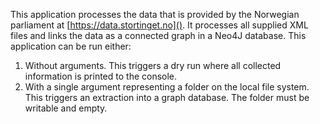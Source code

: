 This application processes the data that is provided by the Norwegian parliament at [https://data.stortinget.no]().
It processes all supplied XML files and links the data as a connected graph in a Neo4J database. This application
can be run either:

1. Without arguments. This triggers a dry run where all collected information is printed to the console.
2. With a single argument representing a folder on the local file system. This triggers an extraction into a graph database. The folder must be writable and empty.